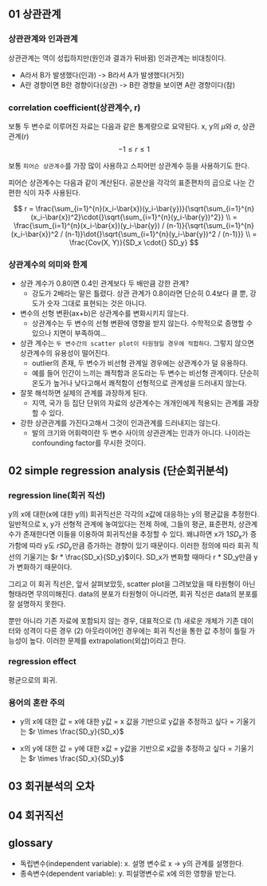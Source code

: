 <!-- @import "[TOC]" {cmd="toc" depthFrom=1 depthTo=6 orderedList=false} -->

<!-- code_chunk_output -->
<!-- /code_chunk_output -->

## 01 상관관계

### 상관관계와 인과관계

상관관계는 역이 성립하지만(원인과 결과가 뒤바뀜) 인과관계는 비대칭이다.

- A라서 B가 발생했다(인과) -> B라서 A가 발생했다(거짓)
- A란 경향이면 B란 경향이다(상관) -> B란 경향을 보이면 A란 경향이다(참)

### correlation coefficient(상관계수, r)

보통 두 변수로 이루어진 자료는 다음과 같은 통계량으로 요약된다.
x, y의 $\mu$와 $\sigma$, 상관관계($r$)
$$ -1 \leq r \leq 1 $$

보통 `피어슨 상관계수`를 가장 많이 사용하고 스피어만 상관계수 등을 사용하기도 한다.

피어슨 상관계수는 다음과 같이 계산된다. 공분산을 각각의 표준편차의 곱으로 나눈 간편한 식이 자주 사용된다.

$$
r = \frac{\sum_{i=1}^{n}(x_i-\bar{x})(y_i-\bar{y})}{\sqrt{\sum_{i=1}^{n}(x_i-\bar{x})^2}\cdot{}\sqrt{\sum_{i=1}^{n}(y_i-\bar{y})^2}} \\
  = \frac{\sum_{i=1}^{n}(x_i-\bar{x})(y_i-\bar{y}) / (n-1)}{\sqrt{\sum_{i=1}^{n}(x_i-\bar{x})^2 / (n-1)}\dot{}\sqrt{\sum_{i=1}^{n}(y_i-\bar{y})^2 / (n-1)}} \\
  = \frac{Cov(X, Y)}{SD_x \cdot{} SD_y}
$$

### 상관계수의 의미와 한계

- 상관 계수가 0.8이면 0.4인 관계보다 두 배만큼 강한 관계?
  - 강도가 2배라는 말은 틀렸다. 상관 관계가 0.8이라면 단순히 0.4보다 클 뿐, 강도가 숫자 그대로 표현되는 것은 아니다.
- 변수의 선형 변환(ax+b)은 상관계수를 변화시키지 않는다.
  - 상관계수는 두 변수의 선형 변환에 영향을 받지 않는다. 수학적으로 증명할 수 있으나 지면이 부족하여...
- 상관 계수는 `두 변수간의 scatter plot이 타원형일 경우에 적합하다`. 그렇지 않으면 상관계수의 유용성이 떨어진다.
  - outlier의 존재, 두 변수가 비선형 관계일 경우에는 상관계수가 덜 유용하다.
  - 예를 들어 인간이 느끼는 쾌적함과 온도라는 두 변수는 비선형 관계이다. 단순히 온도가 높거나 낮다고해서 쾌적함이 선형적으로 관계성을 드러내지 않는다.
- 잘못 해석하면 실제의 관계를 과장하게 된다.
  - 지역, 국가 등 집단 단위의 자료의 상관계수는 개개인에게 적용되는 관계를 과장할 수 있다.
- 강한 상관관계를 가진다고해서 그것이 인과관계를 드러내지는 않는다.
  - 발의 크기와 어휘력이란 두 변수 사이의 상관관계는 인과가 아니다. 나이라는 confounding factor를 무시한 것이다.

## 02 simple regression analysis (단순회귀분석)

### regression line(회귀 직선)

y의 x에 대한(x에 대한 y의) 회귀직선은 각각의 x값에 대응하는 y의 평균값을 추정한다.
일반적으로 x, y가 선형적 관계에 놓여있다는 전제 하에, 그들의 평균, 표준편차, 상관계수가 존재한다면 이들을 이용하여 회귀직선을 추정할 수 있다. 왜냐하면 x가 $1 SD_x$가 증가함에 따라 y도 $r SD_y$만큼 증가하는 경향이 있기 때문이다.
이러한 정의에 따라 회귀 직선의 기울기는 $r * \frac{SD_x}{SD_y}$이다. SD_x가 변화할 때마다 r \* SD_y만큼 y가 변화하기 때문이다.

그리고 이 회귀 직선은, 앞서 살펴보았듯, scatter plot을 그려보았을 때 타원형이 아닌 형태라면 무의미해진다.
data의 분포가 타원형이 아니라면, 회귀 직선은 data의 분포를 잘 설명하지 못한다.

뿐만 아니라 기존 자료에 포함되지 않는 경우, 대표적으로 (1) 새로운 개체가 기존 데이터와 성격이 다른 경우 (2) 아웃라이어인 경우에는 회귀 직선을 통한 값 추정이 틀릴 가능성이 높다. 이러한 문제를 extrapolation(외삽)이라고 한다.

### regression effect

평균으로의 회귀.

### 용어의 혼란 주의

- y의 x에 대한 값 = x에 대한 y값 = x 값을 기반으로 y값을 추정하고 싶다 = 기울기는 $r \times \frac{SD_y}{SD_x}$

- x의 y에 대한 값 = y에 대한 x값 = y값을 기반으로 x값을 추정하고 싶다 = 기울기는 $r \times \frac{SD_x}{SD_y}$

## 03 회귀분석의 오차

## 04 회귀직선

## glossary

- 독립변수(independent variable): x. 설명 변수로 x -> y의 관계를 설명한다.
- 종속변수(dependent variable): y. 피설명변수로 x에 의한 영향을 받는다.
